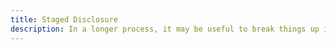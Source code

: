 ```yaml
---
title: Staged Disclosure
description: In a longer process, it may be useful to break things up into steps to reduce clutter and overwhelm.
---
```

